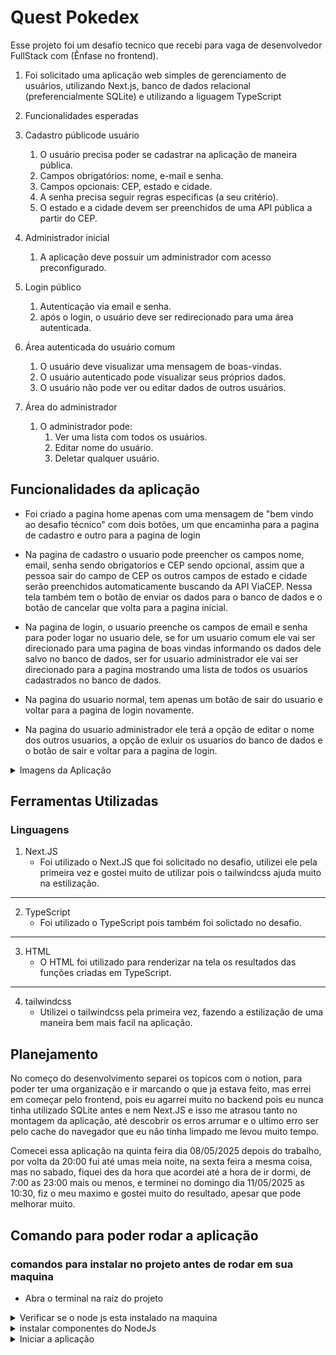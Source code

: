 # Quest Pokedex
Esse projeto foi um desafio tecnico que recebi para vaga de desenvolvedor FullStack com (Ênfase no frontend).

1. Foi solicitado uma aplicação web simples de gerenciamento de usuários, utilizando Next.js, banco de dados relacional (preferencialmente SQLite) e utilizando a liguagem TypeScript

2. Funcionalidades esperadas

1. Cadastro públicode usuário
    1. O usuário precisa poder se cadastrar na aplicação de maneira pública.
    2. Campos obrigatórios: nome, e-mail e senha.
    3. Campos opcionais: CEP, estado e cidade.
    4. A senha precisa seguir regras especificas (a seu critério).
    5. O estado e a cidade devem ser preenchidos de uma API pública a partir do CEP.
2. Administrador inicial
    1. A aplicação deve possuir um administrador com acesso preconfigurado.
3. Login público
    1. Autenticação via email e senha.
    2. após o login, o usuário deve ser redirecionado para uma área autenticada.
4. Área autenticada do usuário comum
    1. O usuário deve visualizar uma mensagem de boas-vindas.
    2. O usuário autenticado pode visualizar seus próprios dados.
    3. O usuário não pode ver ou editar dados de outros usuários.
5. Área do administrador
    1. O administrador pode:
        1. Ver uma lista com todos os usuários.
        2. Editar nome do usuário.
        3. Deletar qualquer usuário.

## Funcionalidades da aplicação
- Foi criado a pagina home apenas com uma mensagem de "bem vindo ao desafio técnico" com dois botões, um que encaminha para a pagina de cadastro e outro para a pagina de login

- Na pagina de cadastro o usuario pode preencher os campos nome, email, senha sendo obrigatorios e CEP sendo opcional, assim que a pessoa sair do campo de CEP os outros campos de estado e cidade serão preenchidos automaticamente buscando da API ViaCEP. Nessa tela também tem o botão de enviar os dados para o banco de dados e o botão de cancelar que volta para a pagina inicial.

- Na pagina de login, o usuario preenche os campos de email e senha para poder logar no usuario dele, se for um usuario comum ele vai ser direcionado para uma pagina de boas vindas informando os dados dele salvo no banco de dados, ser for usuario administrador ele vai ser direcionado para a pagina mostrando uma lista de todos os usuarios cadastrados no banco de dados.

- Na pagina do usuario normal, tem apenas um botão de sair do usuario e voltar para a pagina de login novamente.

- Na pagina do usuario administrador ele terá a opção de editar o nome dos outros usuarios, a opção de exluir os usuarios do banco de dados e o botão de sair e voltar para a pagina de login.


<details>
<summary>Imagens da Aplicação</summary>

<img src='./images/tela-inicial.png' alt='Print da tela inicial' />

<img src='./images/tela-cadastro.png' alt='Print da tela de cadastro' />

<img src='./images/tela-login.png' alt='Print da tela de login' />

<img src='./images/tela-usuario-comum.png' alt='Print da tela do usuario comum' />

<img src='./images/tela-usuario-adm.png' alt='Print da tela do usuario administrador' />
</details>

## Ferramentas Utilizadas
### Linguagens
1. Next.JS
    - Foi utilizado o Next.JS que foi solicitado no desafio, utilizei ele pela primeira vez e gostei muito de utilizar pois o tailwindcss ajuda muito na estilização.

---

2. TypeScript
    - Foi utilizado o TypeScript pois também foi solictado no desafio.
    
---

3. HTML
    - O HTML foi utilizado para renderizar na tela os resultados das funções criadas em TypeScript.
    
---

4. tailwindcss
    - Utilizei o tailwindcss pela primeira vez, fazendo a estilização de uma maneira bem mais facil na aplicação.

## Planejamento
No começo do desenvolvimento separei os topicos com o notion, para poder ter uma organização e ir marcando o que ja estava feito, mas errei em começar pelo frontend, pois eu agarrei muito no backend pois eu nunca tinha utilizado SQLite antes e nem Next.JS e isso me atrasou tanto no montagem da aplicação, até descobrir os erros arrumar e o ultimo erro ser pelo cache do navegador que eu não tinha limpado me levou muito tempo.

Comecei essa aplicação na quinta feira dia 08/05/2025 depois do trabalho, por volta da 20:00 fui até umas meia noite, na sexta feira a mesma coisa, mas no sabado, fiquei des da hora que acordei até a hora de ir dormi, de 7:00 as 23:00 mais ou menos, e terminei no domingo dia 11/05/2025 as 10:30, fiz o meu maximo e gostei muito do resultado, apesar que pode melhorar muito.

## Comando para poder rodar a aplicação
### comandos para instalar no projeto antes de rodar em sua maquina
- Abra o terminal na raiz do projeto

<details>
<summary>Verificar se o node js esta instalado na maquina</summary>
Para poder instalar os componentes do node js, para verifficar se tem o node em sua maquina pode usar o comando `node -v` se aparecer a versão quer dizer que ele esta instalado. Caso não apareça a versão baixe o node no link: https://nodejs.org/pt
    
```
node -v
```
</details>

<details>
<summary>instalar componentes do NodeJs</summary>
Com o terminal aberto dentro dentro da raiz do projeto digite o comando abaixo:
    
```
npm install
```
</details>

<details>
<summary>Iniciar a aplicação</summary>
Com todos as aplicações acima instaladas podemos iniciar a aplicação com o comando:
    
```
npm run dev
```
</details>
